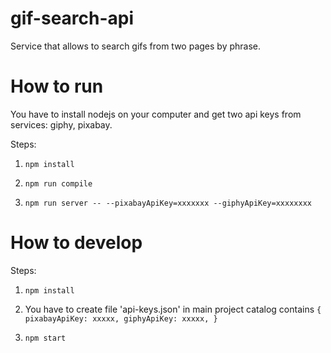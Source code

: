 # gif-search-api
Service that allows to search gifs from two pages by phrase.

# How to run

You have to install nodejs on your computer and get two api keys from services: giphy, pixabay.

Steps:

1. `
npm install
`

2. `
npm run compile
`

3. `
npm run server -- --pixabayApiKey=xxxxxxx --giphyApiKey=xxxxxxxx
`

# How to develop

Steps:

1. `
npm install
`

2. You have to create file 'api-keys.json' in main project catalog contains `
{
  pixabayApiKey: xxxxx,
  giphyApiKey: xxxxx,
}
`

3. `
npm start
`